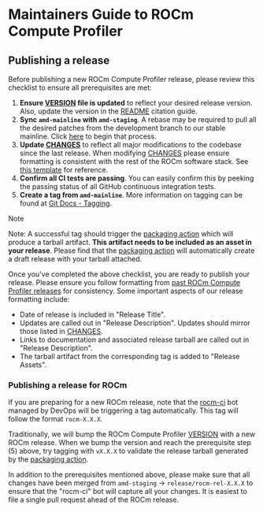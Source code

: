 # Maintainers Guide to ROCm Compute Profiler

## Publishing a release

Before publishing a new ROCm Compute Profiler release, please review this checklist to ensure all prerequisites are met:

1) **Ensure [VERSION](VERSION) file is updated** to reflect your desired release version. Also, update the version in the [README](README.md?plain=1#L53-L57) citation guide. 
2) **Sync `amd-mainline` with `amd-staging`**. A rebase may be required to pull all the desired patches from the development branch to our stable mainline. Click [here](https://github.com/ROCm/rocprofiler-compute/compare/amd-mainline...amd-staging) to begin that process.
3) **Update [CHANGES](CHANGES)** to reflect all major modifications to the codebase since the last release. When modifying [CHANGES](CHANGES) please ensure formatting is consistent with the rest of the ROCm software stack. See [this template](https://github.com/ROCm/hipTensor/blob/develop/CHANGELOG.md) for reference.
4) **Confirm all CI tests are passing**. You can easily confirm this by peeking the passing status of all GitHub continuous integration tests.
5) **Create a tag from `amd-mainline`**. More information on tagging can be found at [Git Docs - Tagging](https://git-scm.com/book/en/v2/Git-Basics-Tagging). 

> [!NOTE]
Note: A successful tag should trigger the [packaging action](.github/workflows/packaging.yml) which will produce a tarball artifact. **This artifact needs to be included as an asset in your release**. Please find that the [packaging action](.github/workflows/packaging.yml) will automatically create a draft release with your tarball attached.

Once you've completed the above checklist, you are ready to publish your release. Please ensure you follow formatting from [past ROCm Compute Profiler releases](https://github.com/ROCm/rocprofiler-compute/releases) for consistency. Some important aspects of our release formatting include:

- Date of release is included in "Release Title".
- Updates are called out in "Release Description". Updates should mirror those listed in [CHANGES](CHANGES).
- Links to documentation and associated release tarball are called out in "Release Description".
- The tarball artifact from the corresponding tag is added to "Release Assets".

### Publishing a release for ROCm

If you are preparing for a new ROCm release, note that the [rocm-ci](https://github.com/rocm-ci) bot managed by DevOps will be triggering a tag automatically. This tag will follow the format `rocm-X.X.X`.

Traditionally, we will bump the ROCm Compute Profiler [VERSION](VERSION) with a new ROCm release. When we bump the version and reach the prerequisite step (5) above, try tagging with `vX.X.X` to validate the release tarball generated by the [packaging action](.github/workflows/packaging.yml).

In addition to the prerequisites mentioned above, please make sure that all changes have been merged from `amd-staging` -> `release/rocm-rel-X.X.X` to ensure that the "rocm-ci" bot will capture all your changes. It is easiest to file a single pull request ahead of the ROCm release.
